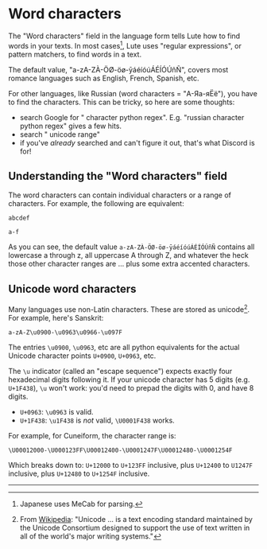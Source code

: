 # Word characters

The "Word characters" field in the language form tells Lute how to find words in your texts.  In most cases[^other_cases], Lute uses "regular expressions", or pattern matchers, to find words in a text.

The default value, "a-zA-ZÀ-ÖØ-öø-ȳáéíóúÁÉÍÓÚñÑ", covers most romance languages such as English, French, Spanish, etc.

For other languages, like Russian (word characters = "А-Яа-яЁё"), you have to find the characters.  This can be tricky, so here are some thoughts:

* search Google for "<your language> character python regex".  E.g. "russian character python regex" gives a few hits.
* search "<your language> unicode range"
* if you've _already_ searched and can't figure it out, that's what Discord is for!

## Understanding the "Word characters" field

The word characters can contain individual characters or a range of characters.  For example, the following are equivalent:

```
abcdef
```

```
a-f
```

As you can see, the default value `a-zA-ZÀ-ÖØ-öø-ȳáéíóúÁÉÍÓÚñÑ` contains all lowercase a through z, all uppercase A through Z, and whatever the heck those other character ranges are ... plus some extra accented characters.

## Unicode word characters

Many languages use non-Latin characters.  These are stored as unicode[^what_is_unicode].  For example, here's Sanskrit:

```
a-zA-Z\u0900-\u0963\u0966-\u097F
```

The entries `\u0900`, `\u0963`, etc are all python equivalents for the actual Unicode character points `U+0900`, `U+0963`, etc.

The `\u` indicator (called an "escape sequence") expects exactly four hexadecimal digits following it.  If your unicode character has 5 digits (e.g. `U+1F438`), `\u` won't work: you'd need to prepad the digits with 0, and have 8 digits.

* `U+0963`: `\u0963` is valid.
* `U+1F438`: `\u1F438` is *not* valid, `\U0001F438` works.

For example, for Cuneiform, the character range is:

```
\U00012000-\U000123FF\U00012400-\U0001247F\U00012480-\U0001254F
```

Which breaks down to: `U+12000` to `U+123FF` inclusive, plus `U+12400` to `U1247F` inclusive, plus `U+12480` to `U+1254F` inclusive.

---

[^other_cases]: Japanese uses MeCab for parsing.

[^what_is_unicode]: From [Wikipedia](https://en.wikipedia.org/wiki/Unicode): "Unicode ... is a text encoding standard maintained by the Unicode Consortium designed to support the use of text written in all of the world's major writing systems."
